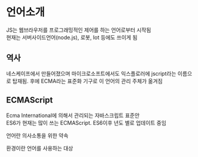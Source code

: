 # 언어소개

JS는 웹브라우저를 프로그래밍적인 제어를 하는 언어로부터 시작됨<br>
현재는 서버사이드언어(node.js), 로봇, Iot 등에도 쓰이게 됨

## 역사

네스케이프에서 만들어졌으며 마이크로소프트에서도 익스플로러에 jscript라는 이름으로 탑재됨. 후에 ECMA라는 표준화 기구로 이 언어의 관리 주체가 옮겨짐

## ECMAScript

Ecma International에 의해서 관리되는 자바스크립트 표준안<br>
ES6가 현재는 많이 쓰는 ECMAScript. ES6이후 년도 별로 업데이트 중임

언어란 의사소통을 위한 약속

환경이란 언어를 사용하는 대상

